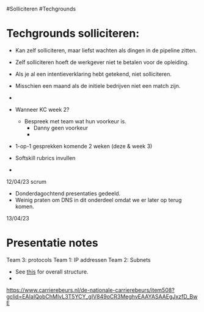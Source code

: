 #Solliciteren #Techgrounds

# Techgrounds solliciteren:
* Kan zelf solliciteren, maar liefst wachten als dingen in de pipeline zitten.
* Zelf solliciteren hoeft de werkgever niet te betalen voor de opleiding.
* Als je al een intentieverklaring hebt getekend, niet solliciteren.
* Misschien een maand als de initiele bedrijven niet een match zijn.
* 

* Wanneer KC week 2?
	* Bespreek met team wat hun voorkeur is.
		* Danny geen voorkeur
		* 
* 1-op-1 gesprekken komende 2 weken (deze & week 3)
* Softskill rubrics invullen
* 

12/04/23 scrum
* Donderdagochtend presentaties gedeeld.
* Weinig praten om DNS in dit onderdeel omdat we er later op terug komen.

13/04/23


# Presentatie notes
Team 3: protocols
Team 1: IP addressen
Team 2: Subnets

* See [this](WK-02.md) for overall structure.
* 

https://www.carrierebeurs.nl/de-nationale-carrierebeurs/item508?gclid=EAIaIQobChMIvL3T5YCY_gIV849oCR3MeghvEAAYASAAEgJxzfD_BwE